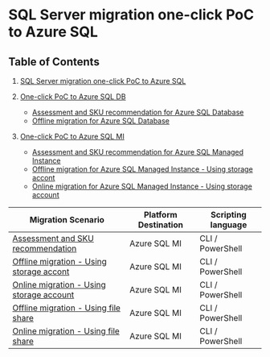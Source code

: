 # SQL Server migration one-click PoC to Azure SQL

## Table of Contents

1. [SQL Server migration one-click PoC to Azure SQL](README.md)
2. [One-click PoC to Azure SQL DB](./AzureSQLDB/deploy/README.md)
   - [Assessment and SKU recommendation for Azure SQL Database](./AzureSQLDB/assessment/README.md)
   - [Offline migration for Azure SQL Database](./AzureSQLDB/migration/README.md)
  
3. [One-click PoC to Azure SQL MI](./AzureSQLDB/deploy/README.md)
   - [Assessment and SKU recommendation for Azure SQL Managed Instance](./AzureSQLMI/assessment/README.md)
   - [Offline migration for Azure SQL Managed Instance - Using storage accont](./AzureSQLMI/migration/offline.md)
   - [Online migration for Azure SQL Managed Instance - Using storage account](./AzureSQLMI/migration/online.md)



|Migration Scenario  | Platform Destination  | Scripting language  |
|---------|---------|---------|
|[Assessment and SKU recommendation](./AzureSQLMI/assessment/README.md)    |     Azure SQL MI    |  CLI / PowerShell |
|[Offline migration - Using storage accont](./AzureSQLMI/migration/offline.md)     |    Azure SQL MI    |  CLI / PowerShell |
|[Online migration - Using storage account](./AzureSQLMI/migration/online.md)     |     Azure SQL MI    |  CLI / PowerShell |
|[Offline migration - Using file share](./AzureSQLMI/migration/offline.md)     |    Azure SQL MI    |  CLI / PowerShell |
|[Online migration - Using file share](./AzureSQLMI/migration/online.md)     |     Azure SQL MI    |  CLI / PowerShell |